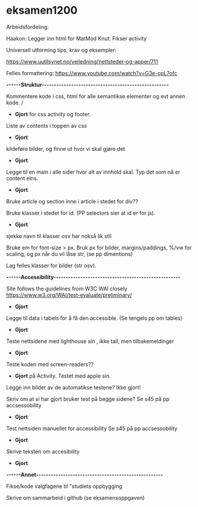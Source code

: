 # eksamen1200

Arbeidsfordeling:

Haakon: Legger inn html for MatMod
Knut: Fikser activity


Universell utforming tips, krav og eksempler:

https://www.uutilsynet.no/veiledning/nettsteder-og-apper/711

Felles formattering:
https://www.youtube.com/watch?v=G3e-cpL7ofc






**------Struktur----------------------------------------------------**


Kommentere kode i css, html for alle semantikse elementer og evt annen kode. /
- **Gjort**  for css activity og footer. 

Liste av contents i toppen av css
- **Gjort**	

kildeføre bilder, og finne ut hvor vi skal gjøre det
- **Gjort**		


Legge til en main i alle sider hvor alt av innhold skal. Typ det som nå er content elns. 
- **Gjort**	

Bruke article og section inne i article i stedet for div?? 

Bruke klasser i stedet for id. (PP selectors sier at id er for js).
- **Gjort**

sjekke navn til klasser osv har nokså lik stil

Bruke em for font-size > px. Bruk px for bilder, margins/paddings, %/vw for scaling, og px når du vil låse str, (se pp dimentions)		

Lag felles klasser for bilder (str osv).	




**------Accessibility----------------------------------------------------**


Site follows the guidelines from W3C WAI closely
https://www.w3.org/WAI/test-evaluate/preliminary/

- **Gjort**

Legge til data i tabels for å få den accessible. (Se tengels pp om tables)
- **Gjort**

Teste nettsidene med lighthouse sin , ikke tall, men tilbakemeldinger
- **Gjort**


Teste koden med screen-readers?? 
- **Gjort** på Activity. Testet med apple sin. 	

Legge inn bilder av de automatikse testene?
Ikke gjort!


Skriv om at vi har gjort bruker test på begge sidene? Se s45 på pp accsessobility	
- **Gjort**

Test nettsiden manuellet for accessibility Se s45 på pp accsessobility
- **Gjort**

Skrive teksten om accesibility 
- **Gjort**



**------Annet----------------------------------------------------**

Fikse/kode valgfagene til "studiets oppbygging	

Skrive om sammarbeid i github (se eksamensoppgaven)
	




	

	
		

